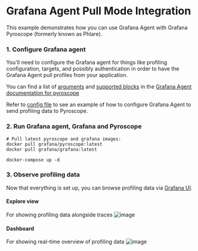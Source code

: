 # Grafana Agent Pull Mode Integration

This example demonstrates how you can use Grafana Agent with Grafana Pyroscope (formerly known as Phlare).

### 1. Configure Grafana agent

You'll need to configure the Grafana agent for things like profiling configuration, targets, and possibly authentication in order to have the Grafana Agent pull profiles from your application.

You can find a list of [arguments](https://grafana.com/docs/agent/latest/flow/reference/components/pyroscope.scrape/#arguments) and [supported blocks](https://grafana.com/docs/agent/latest/flow/reference/components/pyroscope.scrape/#blocks) in the [Grafana Agent documentation for pyroscope](https://grafana.com/docs/agent/latest/flow/reference/components/pyroscope.scrape/)

Refer to [config file](agent/config/config.river) to see an example of how to configure Grafana Agent to send profiling data to Pyroscope.

### 2. Run Grafana agent, Grafana and Pyroscope

```shell
# Pull latest pyroscope and grafana images:
docker pull grafana/pyroscope:latest
docker pull grafana/grafana:latest

docker-compose up -d
```

### 3. Observe profiling data

Now that everything is set up, you can browse profiling data via [Grafana UI](http://localhost:3000).

#### Explore view
For showing profiling data alongside traces
![image](https://github.com/grafana/pyroscope/assets/23323466/a9c2f28c-d35a-49b0-a3bc-678d3fbdd321)

#### Dashboard
For showing real-time overview of profiling data
![image](https://github.com/grafana/pyroscope/assets/23323466/59a84d0c-87d2-4cfc-8e34-b54576cb6540)

